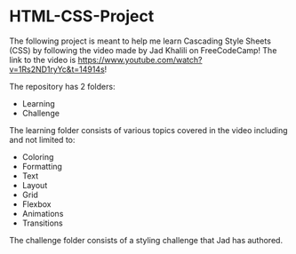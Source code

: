 # HTML-CSS-Project

The following project is meant to help me learn Cascading Style Sheets (CSS) by following the video made by Jad Khalili on FreeCodeCamp! The link to the video is https://www.youtube.com/watch?v=1Rs2ND1ryYc&t=14914s!

The repository has 2 folders:
- Learning
- Challenge

The learning folder consists of various topics covered in the video including and not limited to:
- Coloring
- Formatting
- Text
- Layout
- Grid
- Flexbox
- Animations
- Transitions

The challenge folder consists of a styling challenge that Jad has authored.